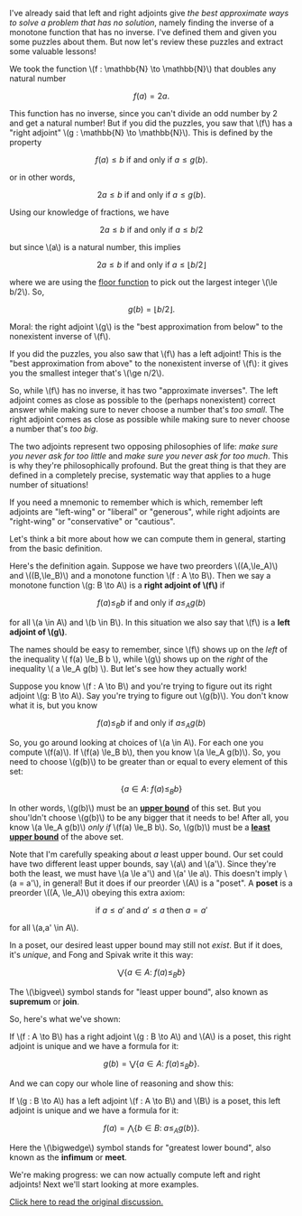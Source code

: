 I've already said that left and right adjoints give _the best
approximate ways to solve a problem that has no solution_, namely
finding the inverse of a monotone function that has no inverse. I've
defined them and given you some puzzles about them. But now let's
review these puzzles and extract some valuable lessons!

We took the function \\(f : \mathbb{N} \to \mathbb{N}\\) that doubles
any natural number

$$     f(a) = 2a .$$

This function has no inverse, since you can't divide an odd number by
2 and get a natural number! But if you did the puzzles, you saw that
\\(f\\) has a "right adjoint" \\(g : \mathbb{N} \to \mathbb{N}\\).
This is defined by the property

$$   f(a) \le b \textrm{ if and only if } a \le g(b) . $$

or in other words,

$$ 2a \le b \textrm{ if and only if } a \le g(b) .$$

Using our knowledge of fractions, we have

$$  2a \le b \textrm{ if and only if }  a \le b/2 $$

but since \\(a\\) is a natural number, this implies

$$  2a \le b \textrm{ if and only if }  a \le \lfloor b/2 \rfloor $$

where we are using the [floor
function](https://en.wikipedia.org/wiki/Floor_and_ceiling_functions)
to pick out the largest integer \\(\le b/2\\). So,

$$  g(b) = \lfloor b/2 \rfloor.  $$

Moral: the right adjoint \\(g\\) is the "best approximation from
below" to the nonexistent inverse of \\(f\\).

If you did the puzzles, you also saw that \\(f\\) has a left adjoint!
This is the "best approximation from above" to the nonexistent inverse
of \\(f\\): it gives you the smallest integer that's \\(\ge n/2\\).

So, while \\(f\\) has no inverse, it has two "approximate inverses".
The left adjoint comes as close as possible to the (perhaps
nonexistent) correct answer while making sure to never choose a number
that's _too small_. The right adjoint comes as close as possible while
making sure to never choose a number that's _too big_.

The two adjoints represent two opposing philosophies of life: _make
sure you never ask for too little_ and _make sure you never ask for
too much_. This is why they're philosophically profound. But the great
thing is that they are defined in a completely precise, systematic way
that applies to a huge number of situations!

If you need a mnemonic to remember which is which, remember left
adjoints are "left-wing" or "liberal" or "generous", while right
adjoints are "right-wing" or "conservative" or "cautious".

Let's think a bit more about how we can compute them in general,
starting from the basic definition.

Here's the definition again. Suppose we have two preorders
\\((A,\le_A)\\) and \\((B,\le_B)\\) and a monotone function \\(f : A
\to B\\).  Then we say a monotone function \\(g: B \to A\\) is a
**right adjoint of \\(f\\)** if

$$  f(a) \le_B b  \textrm{ if and only if } a \le_A g(b) $$

for all \\(a \in A\\) and \\(b \in B\\). In this situation we also say
that \\(f\\) is a **left adjoint of \\(g\\)**.

The names should be easy to remember, since \\(f\\) shows up on the
_left_ of the inequality \\( f(a) \le_B b \\), while \\(g\\) shows up
on the _right_ of the inequality \\( a \le_A g(b) \\).  But let's see
how they actually work!

Suppose you know \\(f : A \to B\\) and you're trying to figure out its
right adjoint \\(g: B \to A\\). Say you're trying to figure out
\\(g(b)\\). You don't know what it is, but you know

$$  f(a) \le_B b  \textrm{ if and only if } a \le_A g(b) $$

So, you go around looking at choices of \\(a \in A\\).   For each one you compute \\(f(a)\\).  If \\(f(a) \le_B b\\), then you know \\(a \le_A g(b)\\).  So, you need to choose \\(g(b)\\) to be greater than or equal to every element of this set:

$$   \{a  \in A : \; f(a) \le_B b  \}  $$

In other words, \\(g(b)\\) must be an **[upper bound](https://en.wikipedia.org/wiki/Upper_and_lower_bounds)** of this set.    But you shou'ldn't choose \\(g(b)\\) to be any bigger that it needs to be!  After all, you know \\(a \le_A g(b)\\) _only if_ \\(f(a) \le_B b\\).  So,
\\(g(b)\\) must be a **[least upper bound](https://en.wikipedia.org/wiki/Infimum_and_supremum)** of the above set.

Note that I'm carefully speaking about _a_ least upper bound.   Our set could have two different least upper bounds, say \\(a\\) and \\(a'\\).  Since they're both the least, we must have \\(a \le a'\\) and \\(a' \le a\\).   This doesn't imply \\(a = a'\\), in general!  But it does if our preorder \\(A\\) is a "poset".   A **poset** is a preorder \\((A, \le_A)\\) obeying this extra axiom:

$$  \textrm{ if } a \le a'  \textrm{ and } a' \le a \textrm{ then } a = a' $$

for all \\(a,a' \in A\\).

In a poset, our desired least upper bound may still not _exist_.  But if it does, it's _unique_, and Fong and Spivak write it this way:

$$  \bigvee \{a  \in A : \; f(a) \le_B b  \}  $$

The \\(\bigvee\\) symbol stands for "least upper bound", also known as **supremum** or **join**.

So, here's what we've shown:

If \\(f : A \to B\\) has a right adjoint \\(g : B \to A\\) and \\(A\\) is a poset, this right adjoint is unique and we have a formula for it:

$$  g(b) =  \bigvee \{a  \in A : \; f(a) \le_B b  \} . $$

And we can copy our whole line of reasoning and show this:

If \\(g : B \to A\\) has a left adjoint \\(f : A \to B\\) and \\(B\\) is a poset, this left adjoint is unique and we have a formula for it:

$$  f(a) =  \bigwedge \{b  \in B : \; a \le_A g(b)   \}  .$$

Here the \\(\bigwedge\\) symbol stands for "greatest lower bound", also known as the **infimum** or **meet**.

We're making progress: we can now actually compute left and right adjoints!   Next we'll start looking at more examples.

[Click here to read the original discussion.](https://forum.azimuthproject.org/discussion/1901/lecture-6-chapter-1-computing-adjoints/p1)
